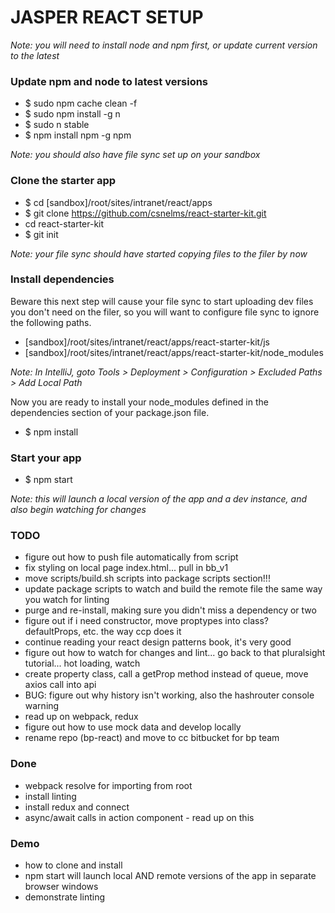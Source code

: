 # JASPER REACT SETUP

*Note: you will need to install node and npm first, or update current version to the latest*

### Update npm and node to latest versions
* $ sudo npm cache clean -f
* $ sudo npm install -g n
* $ sudo n stable
* $ npm install npm -g npm

*Note: you should also have file sync set up on your sandbox*

### Clone the starter app
* $ cd [sandbox]/root/sites/intranet/react/apps
* $ git clone https://github.com/csnelms/react-starter-kit.git
* cd react-starter-kit
* $ git init

*Note: your file sync should have started copying files to the filer by now*

### Install dependencies
Beware this next step will cause your file sync to start uploading dev files you don't need on the filer, so you will want to configure file sync to ignore the following paths.
* [sandbox]/root/sites/intranet/react/apps/react-starter-kit/js
* [sandbox]/root/sites/intranet/react/apps/react-starter-kit/node_modules

*Note: In IntelliJ, goto Tools > Deployment > Configuration > Excluded Paths > Add Local Path*

Now you are ready to install your node_modules defined in the dependencies section of your package.json file.
* $ npm install

### Start your app
* $ npm start

*Note: this will launch a local version of the app and a dev instance, and also begin watching for changes*

### TODO
* figure out how to push file automatically from script
* fix styling on local page index.html... pull in bb_v1
* move scripts/build.sh scripts into package scripts section!!!
* update package scripts to watch and build the remote file the same way you watch for linting
* purge and re-install, making sure you didn't miss a dependency or two
* figure out if i need constructor, move proptypes into class? defaultProps, etc. the way ccp does it
* continue reading your react design patterns book, it's very good
* figure out how to watch for changes and lint... go back to that pluralsight tutorial... hot loading, watch
* create property class, call a getProp method instead of queue, move axios call into api
* BUG: figure out why history isn't working, also the hashrouter console warning
* read up on webpack, redux
* figure out how to use mock data and develop locally
* rename repo (bp-react) and move to cc bitbucket for bp team

### Done
* webpack resolve for importing from root
* install linting
* install redux and connect
* async/await calls in action component - read up on this

### Demo
* how to clone and install
* npm start will launch local AND remote versions of the app in separate browser windows
* demonstrate linting






